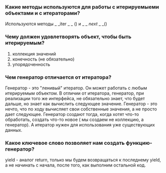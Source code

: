 ### Какие методы используются для работы с итерируемыеми объектами и с итераторами?
Используются методы _ _iter _ _ () и _ _ _next_ _ _()

### Чему должен удовлетворять объект, чтобы быть итерируемым?
1. коллекция значений
2. конечность (не обязательно)
3. упорядоченность 
### Чем генератор отличается от итератора?
Генератор  - это "ленивый" итератор. Он может работать с любым итерируемым объектом. В отличии от итератора, генератор, при реализации того же интерфейса,  не обязательно знает, что будет дальше, но знает как вычислить следующее значение. Генератор - это нечто, что по ходу вычисляет свои собственные значения, а не просто дает следующее. Генератор создают тогда, когда хотят что-то обработать, создать что-то новое ( мы создаем не коллекцию, а генератор). А итератор нужен для использования уже существующих данных.
### Какое ключевое слово позволяет нам создать функцию-генератор?
yield - аналог return, только мы будем возвращаться к последнему yield, а не начинать с начала, после того, как выполним остальной код.
